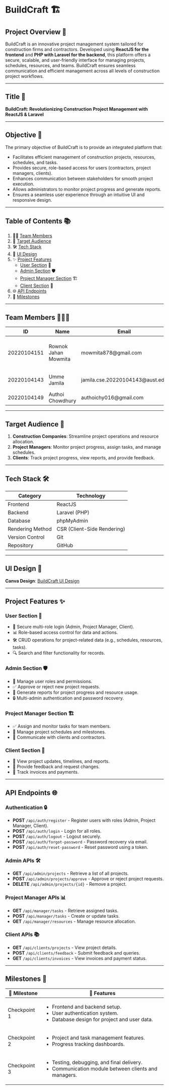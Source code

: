 # **BuildCraft 🏗️**

## **Project Overview** 🌟
BuildCraft is an innovative project management system tailored for construction firms and contractors. Developed using **ReactJS for the frontend** and **PHP with Laravel for the backend**, this platform offers a secure, scalable, and user-friendly interface for managing projects, schedules, resources, and teams. BuildCraft ensures seamless communication and efficient management across all levels of construction project workflows.

---

## **Title** 📌
**BuildCraft: Revolutionizing Construction Project Management with ReactJS & Laravel**

---

## **Objective** 🎯
The primary objective of BuildCraft is to provide an integrated platform that:
- Facilitates efficient management of construction projects, resources, schedules, and tasks.
- Provides secure, role-based access for users (contractors, project managers, clients).
- Enhances communication between stakeholders for smooth project execution.
- Allows administrators to monitor project progress and generate reports.
- Ensures a seamless user experience through an intuitive UI and responsive design.

---

## **Table of Contents** 📚
1. 👩‍💻 [Team Members](#team-members)  
2. 🎯 [Target Audience](#target-audience)  
3. 🛠️ [Tech Stack](#tech-stack)  
4. 🎨 [UI Design](#ui-design)  
5. ✨ [Project Features](#project-features)  
   - [User Section](#user-section) 👥  
   - [Admin Section](#admin-section) 🛡️  
   - [Project Manager Section](#project-manager-section) 🏗️  
   - [Client Section](#client-section) 🏢  
6. 🌐 [API Endpoints](#api-endpoints)  
7. 🏁 [Milestones](#milestones)  

---

## **Team Members** 👩🏻‍💻 <a id="team-members"></a>
<table>
  <thead>
    <tr>
      <th>ID</th>
      <th>Name</th>
      <th>Email</th>
      <th>GitHub</th>
      <th> Role</th>
    </tr>
  </thead>
  <tbody>
    <tr>
      <td>20220104151</td>
      <td>Rownok Jahan Mowmita</td>
      <td>mowmita878@gmail.com</td>
      <td>Rownokk</td>
      <td>Lead Developer (Frontend + Backend)</td>
    </tr>
    <tr>
      <td>20220104143</td>
      <td>Umme Jamila</td>
      <td>jamila.cse.20220104143@aust.edu</td>
      <td>jamila143</td>
      <td>Frontend + Backend</td>
    </tr>
    <tr>
      <td>20220104149</td>
      <td>Authoi Chowdhury</td>
      <td>authoichy016@gmail.com</td>
      <td>AuthoiChy</td>
      <td>Frontend Developer</td>
    </tr>
  </tbody>
</table>

---

## **Target Audience** 🎯 <a id="target-audience"></a>
1. **Construction Companies**: Streamline project operations and resource allocation.  
2. **Project Managers**: Monitor project progress, assign tasks, and manage schedules.  
3. **Clients**: Track project progress, view reports, and provide feedback.

---

## **Tech Stack** 🛠️ <a id="tech-stack"></a>
<table>
  <thead>
    <tr>
      <th>Category</th>
      <th>Technology</th>
    </tr>
  </thead>
  <tbody>
    <tr>
      <td>Frontend</td>
      <td>ReactJS</td>
    </tr>
    <tr>
      <td>Backend</td>
      <td>Laravel (PHP)</td>
    </tr>
    <tr>
      <td>Database</td>
      <td>phpMyAdmin</td>
    </tr>
      <tr>
      <td>Rendering Method</td>
      <td>CSR (Client-Side Rendering)</td>
    </tr>
    <tr>
      <td>Version Control</td>
      <td>Git</td>
    </tr>
    <tr>
      <td>Repository</td>
      <td>GitHub</td>
    </tr>
  </tbody>
</table>

---

## **UI Design** 🎨 <a id="ui-design"></a>
**Canva Design**: [BuildCraft UI Design](https://www.canva.com/design/DAGbNmKSkSg/41E6xieTh_pG6wRGAugLdA/edit?utm_content=DAGbNmKSkSg&utm_campaign=designshare&utm_medium=link2&utm_source=sharebutton)  

---

## **Project Features** ✨ <a id="project-features"></a>

### **User Section** 👥 <a id="user-section"></a>
- 🔐 Secure multi-role login (Admin, Project Manager, Client).  
- 📊 Role-based access control for data and actions.  
- 🛠️ CRUD operations for project-related data (e.g., schedules, resources, tasks).  
- 🔍 Search and filter functionality for records.  

### **Admin Section** 🛡️ <a id="admin-section"></a>
- 👥 Manage user roles and permissions.  
- ✅ Approve or reject new project requests.  
- 📑 Generate reports for project progress and resource usage.  
- 🔒 Multi-admin authentication and password recovery.  

### **Project Manager Section** 🏗️ <a id="project-manager-section"></a>
- ✅ Assign and monitor tasks for team members.  
- 📅 Manage project schedules and milestones.  
- 📢 Communicate with clients and contractors.  

### **Client Section** 🏢 <a id="client-section"></a>
- 📖 View project updates, timelines, and reports.  
- 💬 Provide feedback and request changes.  
- 📝 Track invoices and payments.  

---

## **API Endpoints** 🌐 <a id="api-endpoints"></a>

### **Authentication** 🔒
- **POST** `/api/auth/register` - Register users with roles (Admin, Project Manager, Client).  
- **POST** `/api/auth/login` - Login for all roles.  
- **POST** `/api/auth/logout` - Logout securely.  
- **POST** `/api/auth/forgot-password` - Password recovery via email.  
- **POST** `/api/auth/reset-password` - Reset password using a token.  

### **Admin APIs** 🛠️
- **GET** `/api/admin/projects` - Retrieve a list of all projects.  
- **POST** `/api/admin/projects/approve` - Approve or reject project requests.  
- **DELETE** `/api/admin/projects/{id}` - Remove a project.  

### **Project Manager APIs** 📊
- **GET** `/api/manager/tasks` - Retrieve assigned tasks.  
- **POST** `/api/manager/tasks` - Create or update tasks.  
- **GET** `/api/manager/resources` - Manage resource allocation.  

### **Client APIs** 📚
- **GET** `/api/clients/projects` - View project details.  
- **POST** `/api/clients/feedback` - Submit feedback and queries.  
- **GET** `/api/clients/invoices` - View invoices and payment status.  

---

## **Milestones** 🏁 <a id="milestones"></a>
<table>
  <thead>
    <tr>
      <th>🎯 Milestone</th>
      <th>📜 Features</th>
    </tr>
  </thead>
  <tbody>
    <tr>
      <td>Checkpoint 1</td>
      <td>
        <ul>
          <li>Frontend and backend setup.</li>
          <li>User authentication system.</li>
          <li>Database design for project and user data.</li>
        </ul>
      </td>
    </tr>
    <tr>
      <td>Checkpoint 2</td>
      <td>
        <ul>
          <li>Project and task management features.</li>
          <li>Progress tracking dashboards.</li>
        </ul>
      </td>
    </tr>
     <tr>
      <td>Checkpoint 3</td>
      <td>
        <ul>
          <li>Testing, debugging, and final delivery.</li>
          <li>Communication module between clients and managers.</li>
        </ul>
      </td>
    </tr>
  
  </tbody>
</table>
